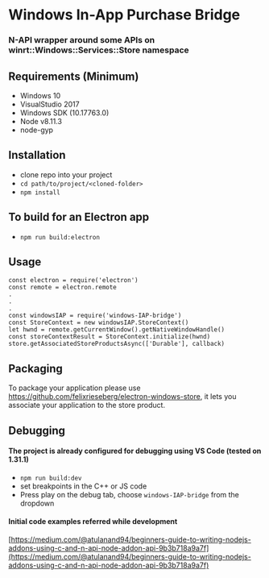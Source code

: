 # Windows In-App Purchase Bridge
### N-API wrapper around some APIs on winrt::Windows::Services::Store namespace

## Requirements (Minimum)
- Windows 10
- VisualStudio 2017
- Windows SDK (10.17763.0)
- Node v8.11.3
- node-gyp

## Installation
- clone repo into your project
- `cd path/to/project/<cloned-folder>`
- `npm install`

## To build for an Electron app
- `npm run build:electron`

## Usage
```
const electron = require('electron')
const remote = electron.remote
.
.
.
const windowsIAP = require('windows-IAP-bridge')
const StoreContext = new windowsIAP.StoreContext()
let hwnd = remote.getCurrentWindow().getNativeWindowHandle()
const storeContextResult = StoreContext.initialize(hwnd)
store.getAssociatedStoreProductsAsync(['Durable'], callback)
```

## Packaging
To package your application please use https://github.com/felixrieseberg/electron-windows-store, it lets you associate your application to the store product.

## Debugging
#### The project is already configured for debugging using VS Code (tested on 1.31.1)
- `npm run build:dev`
- set breakpoints in the C++ or JS code
- Press play on the debug tab, choose `windows-IAP-bridge` from the dropdown

#### Initial code examples referred while development
[https://medium.com/@atulanand94/beginners-guide-to-writing-nodejs-addons-using-c-and-n-api-node-addon-api-9b3b718a9a7f](https://medium.com/@atulanand94/beginners-guide-to-writing-nodejs-addons-using-c-and-n-api-node-addon-api-9b3b718a9a7f)

